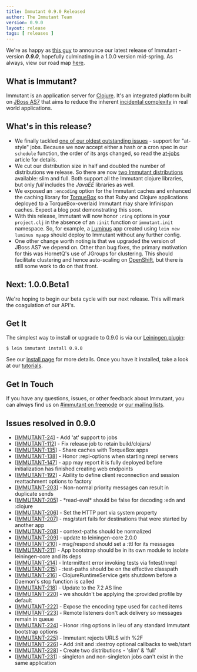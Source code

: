 ```yaml
---
title: Immutant 0.9.0 Released
author: The Immutant Team
version: 0.9.0
layout: release
tags: [ releases ]
---
```


[At-style jobs]: /news/2013/02/27/at-jobs/
[slim dist]: /news/2013/02/26/slim-distribution/

We're as happy as
[this guy](http://www.youtube.com/watch?v=9mtul-p3WqQ)
to announce our latest release of Immutant - version **_0.9.0_**,
hopefully culminating in a 1.0.0 version mid-spring. As
always, view our road map
[here](https://issues.jboss.org/browse/IMMUTANT).

## What is Immutant?

Immutant is an application server for [Clojure](http://clojure.org).
It's an integrated platform built on
[JBoss AS7](http://www.jboss.org/as7) that aims to reduce the inherent
[incidental complexity](http://en.wikipedia.org/wiki/Accidental_complexity)
in real world applications.

## What's in this release?

* We finally tackled [one of our oldest outstanding
  issues](https://issues.jboss.org/browse/IMMUTANT-24) - support for
  "at-style" jobs. Because we now accept either a hash or a cron spec
  in our `schedule` function, the order of its args changed, so read
  the [at-jobs](/news/2013/02/27/at-jobs/) article for details.
* We cut our distribution size in half and doubled the number of
  distributions we release. So there are now
  [two Immutant distributions](/news/2013/02/26/slim-distribution/)
  available: slim and full. Both support all the Immutant clojure
  libraries, but only *full* includes the *JavaEE* libraries as well.
* We exposed an `:encoding` option for the Immutant caches and
  enhanced the caching library for [TorqueBox](http://torquebox.org)
  so that Ruby and Clojure applications deployed to a
  TorqueBox-overlaid Immutant may share Infinispan caches. Expect a
  blog post demonstrating this soon.
* With this release, Immutant will now honor `:ring` options in your
  `project.clj` in the absence of an `:init` function or
  `immutant.init` namespace. So, for example, a
  [Luminus](http://www.luminusweb.net/) app created using `lein new
  luminus myapp` should deploy to Immutant without any further config.
* One other change worth noting is that we upgraded the version of
  JBoss AS7 we depend on. Other than bug fixes, the primary motivation
  for this was HornetQ's use of JGroups for clustering. This should
  facilitate clustering and hence auto-scaling on
  [OpenShift](http://openshift.redhat.com), but there is still some
  work to do on that front.

## Next: 1.0.0.Beta1

We're hoping to begin our beta cycle with our next release. This will
mark the coagulation of our API's.

## Get It

The simplest way to install or upgrade to 0.9.0 is via our
[Leiningen plugin](https://clojars.org/lein-immutant):

    $ lein immutant install 0.9.0

See our [install page](/install/) for more details. Once you have it
installed, take a look at our [tutorials](/tutorials/).

## Get In Touch

If you have any questions, issues, or other feedback about Immutant,
you can always find us on [#immutant on freenode](/community/) or
[our mailing lists](/community/mailing_lists). 

## Issues resolved in 0.9.0

<ul>
<li>[<a href='https://issues.jboss.org/browse/IMMUTANT-24'>IMMUTANT-24</a>] -         Add &#39;at&#39; support to jobs
</li>
<li>[<a href='https://issues.jboss.org/browse/IMMUTANT-112'>IMMUTANT-112</a>] -         Fix release job to retain build/clojars/
</li>
<li>[<a href='https://issues.jboss.org/browse/IMMUTANT-135'>IMMUTANT-135</a>] -         Share caches with TorqueBox apps
</li>
<li>[<a href='https://issues.jboss.org/browse/IMMUTANT-138'>IMMUTANT-138</a>] -         Honor :repl-options when starting nrepl servers
</li>
<li>[<a href='https://issues.jboss.org/browse/IMMUTANT-147'>IMMUTANT-147</a>] -         app may report it is fully deployed before initialization has finished creating web endpoints
</li>
<li>[<a href='https://issues.jboss.org/browse/IMMUTANT-192'>IMMUTANT-192</a>] -         Ability to define client reconnection and session reattachment options to factory
</li>
<li>[<a href='https://issues.jboss.org/browse/IMMUTANT-203'>IMMUTANT-203</a>] -         Non-normal priority messages can result in duplicate sends
</li>
<li>[<a href='https://issues.jboss.org/browse/IMMUTANT-205'>IMMUTANT-205</a>] -         *read-eval* should be false for decoding :edn and :clojure
</li>
<li>[<a href='https://issues.jboss.org/browse/IMMUTANT-206'>IMMUTANT-206</a>] -         Set the HTTP port via system property
</li>
<li>[<a href='https://issues.jboss.org/browse/IMMUTANT-207'>IMMUTANT-207</a>] -         msg/start fails for destinations that were started by another app
</li>
<li>[<a href='https://issues.jboss.org/browse/IMMUTANT-208'>IMMUTANT-208</a>] -         context-paths should be normalized
</li>
<li>[<a href='https://issues.jboss.org/browse/IMMUTANT-209'>IMMUTANT-209</a>] -         update to leiningen-core 2.0.0
</li>
<li>[<a href='https://issues.jboss.org/browse/IMMUTANT-210'>IMMUTANT-210</a>] -         msg/respond should set a :ttl for its messages
</li>
<li>[<a href='https://issues.jboss.org/browse/IMMUTANT-211'>IMMUTANT-211</a>] -         App bootstrap should be in its own module to isolate leiningen-core and its deps
</li>
<li>[<a href='https://issues.jboss.org/browse/IMMUTANT-214'>IMMUTANT-214</a>] -         Intermittent error invoking tests via fntest/nrepl 
</li>
<li>[<a href='https://issues.jboss.org/browse/IMMUTANT-215'>IMMUTANT-215</a>] -         :test-paths should be on the effective classpath
</li>
<li>[<a href='https://issues.jboss.org/browse/IMMUTANT-216'>IMMUTANT-216</a>] -         ClojureRuntimeService gets shutdown before a Daemon&#39;s stop function is called
</li>
<li>[<a href='https://issues.jboss.org/browse/IMMUTANT-218'>IMMUTANT-218</a>] -         Update to the 7.2 AS line
</li>
<li>[<a href='https://issues.jboss.org/browse/IMMUTANT-220'>IMMUTANT-220</a>] -         we shouldn&#39;t be applying the :provided profile by default
</li>
<li>[<a href='https://issues.jboss.org/browse/IMMUTANT-222'>IMMUTANT-222</a>] -         Expose the encoding type used for cached items
</li>
<li>[<a href='https://issues.jboss.org/browse/IMMUTANT-223'>IMMUTANT-223</a>] -         Remote listeners don&#39;t ack delivery so messages remain in queue
</li>
<li>[<a href='https://issues.jboss.org/browse/IMMUTANT-224'>IMMUTANT-224</a>] -         Honor :ring options in lieu of any standard Immutant bootstrap options
</li>
<li>[<a href='https://issues.jboss.org/browse/IMMUTANT-225'>IMMUTANT-225</a>] -         Immutant rejects URLS with %2F
</li>
<li>[<a href='https://issues.jboss.org/browse/IMMUTANT-226'>IMMUTANT-226</a>] -         Add :init and :destroy optional callbacks to web/start
</li>
<li>[<a href='https://issues.jboss.org/browse/IMMUTANT-228'>IMMUTANT-228</a>] -         Create two distributions - &#39;slim&#39; &amp; &#39;full&#39;
</li>
<li>[<a href='https://issues.jboss.org/browse/IMMUTANT-231'>IMMUTANT-231</a>] -         singleton and non-singleton jobs can&#39;t exist in the same application
</li>
</ul>
                
                                                            
